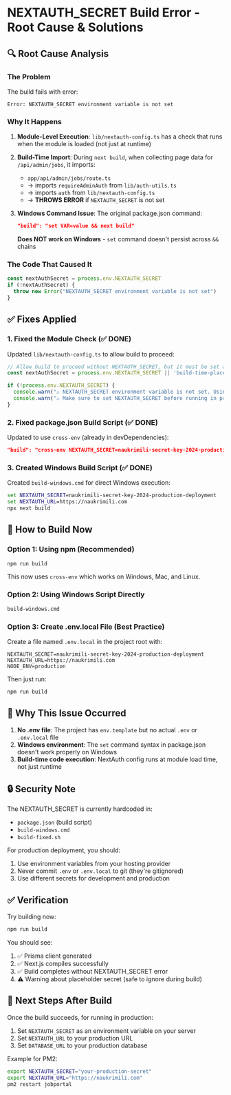 # NEXTAUTH_SECRET Build Error - Root Cause & Solutions

## 🔍 Root Cause Analysis

### The Problem
The build fails with error:
```
Error: NEXTAUTH_SECRET environment variable is not set
```

### Why It Happens
1. **Module-Level Execution**: `lib/nextauth-config.ts` has a check that runs when the module is loaded (not just at runtime)
2. **Build-Time Import**: During `next build`, when collecting page data for `/api/admin/jobs`, it imports:
   - `app/api/admin/jobs/route.ts` 
   - → imports `requireAdminAuth` from `lib/auth-utils.ts`
   - → imports `auth` from `lib/nextauth-config.ts`
   - → **THROWS ERROR** if `NEXTAUTH_SECRET` is not set

3. **Windows Command Issue**: The original package.json command:
   ```json
   "build": "set VAR=value && next build"
   ```
   **Does NOT work on Windows** - `set` command doesn't persist across `&&` chains

### The Code That Caused It
```typescript:89-92:lib/nextauth-config.ts
const nextAuthSecret = process.env.NEXTAUTH_SECRET
if (!nextAuthSecret) {
  throw new Error("NEXTAUTH_SECRET environment variable is not set")
}
```

## ✅ Fixes Applied

### 1. **Fixed the Module Check** (✅ DONE)
Updated `lib/nextauth-config.ts` to allow build to proceed:
```typescript
// Allow build to proceed without NEXTAUTH_SECRET, but it must be set at runtime
const nextAuthSecret = process.env.NEXTAUTH_SECRET || 'build-time-placeholder-secret-key'

if (!process.env.NEXTAUTH_SECRET) {
  console.warn("⚠️ NEXTAUTH_SECRET environment variable is not set. Using placeholder for build.");
  console.warn("⚠️ Make sure to set NEXTAUTH_SECRET before running in production!");
}
```

### 2. **Fixed package.json Build Script** (✅ DONE)
Updated to use `cross-env` (already in devDependencies):
```json
"build": "cross-env NEXTAUTH_SECRET=naukrimili-secret-key-2024-production-deployment NEXTAUTH_URL=https://naukrimili.com next build"
```

### 3. **Created Windows Build Script** (✅ DONE)
Created `build-windows.cmd` for direct Windows execution:
```cmd
set NEXTAUTH_SECRET=naukrimili-secret-key-2024-production-deployment
set NEXTAUTH_URL=https://naukrimili.com
npx next build
```

## 🚀 How to Build Now

### Option 1: Using npm (Recommended)
```bash
npm run build
```
This now uses `cross-env` which works on Windows, Mac, and Linux.

### Option 2: Using Windows Script Directly
```cmd
build-windows.cmd
```

### Option 3: Create .env.local File (Best Practice)
Create a file named `.env.local` in the project root with:
```env
NEXTAUTH_SECRET=naukrimili-secret-key-2024-production-deployment
NEXTAUTH_URL=https://naukrimili.com
NODE_ENV=production
```

Then just run:
```bash
npm run build
```

## 📝 Why This Issue Occurred

1. **No .env file**: The project has `env.template` but no actual `.env` or `.env.local` file
2. **Windows environment**: The `set` command syntax in package.json doesn't work properly on Windows
3. **Build-time code execution**: NextAuth config runs at module load time, not just runtime

## 🔒 Security Note

The NEXTAUTH_SECRET is currently hardcoded in:
- `package.json` (build script)
- `build-windows.cmd`
- `build-fixed.sh`

For production deployment, you should:
1. Use environment variables from your hosting provider
2. Never commit `.env` or `.env.local` to git (they're gitignored)
3. Use different secrets for development and production

## ✅ Verification

Try building now:
```bash
npm run build
```

You should see:
1. ✅ Prisma client generated
2. ✅ Next.js compiles successfully
3. ✅ Build completes without NEXTAUTH_SECRET error
4. ⚠️ Warning about placeholder secret (safe to ignore during build)

## 🎯 Next Steps After Build

Once the build succeeds, for running in production:
1. Set `NEXTAUTH_SECRET` as an environment variable on your server
2. Set `NEXTAUTH_URL` to your production URL
3. Set `DATABASE_URL` to your production database

Example for PM2:
```bash
export NEXTAUTH_SECRET="your-production-secret"
export NEXTAUTH_URL="https://naukrimili.com"
pm2 restart jobportal
```

